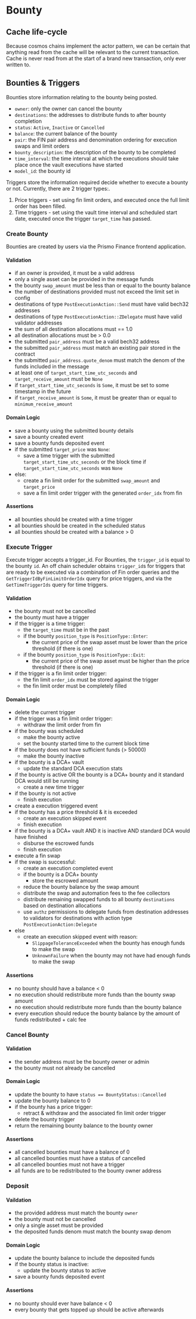 # Bounty

## Cache life-cycle

Because cosmos chains implement the actor pattern, we can be certain that anything read from the cache will be relevant to the current transaction. Cache is never read from at the start of a brand new transaction, only ever written to.

## Bounties & Triggers

Bounties store information relating to the bounty being posted. 

- `owner`: only the owner can cancel the bounty
- `destinations`: the addresses to distribute funds to after bounty completion 
- `status`: `Active`, `Inactive` or `Cancelled`
- `balance`: the current balance of the bounty
- `pair`: the FIN pair address and denomination ordering for execution swaps and limit orders
- `bounty_description`: the description of the bounty to be completed
- `time_interval`: the time interval at which the executions should take place once the vault executions have started
- `model_id`: the bounty id 

Triggers store the information required decide whether to execute a bounty or not. Currently, there are 2 trigger types:.

1. Price triggers - set using fin limit orders, and executed once the full limit order has been filled.
2. Time triggers - set using the vault time interval and scheduled start date, executed once the trigger `target_time` has passed.

### Create Bounty

Bounties are created by users via the Prismo Finance frontend application.

#### Validation

- if an owner is provided, it must be a valid address
- only a single asset can be provided in the message funds
- the bounty `swap_amount` must be less than or equal to the bounty balance
- the number of destinations provided must not exceed the limit set in config
- destinations of type `PostExecutionAction::Send` must have valid bech32 addresses
- destinations of type `PostExecutionAction::ZDelegate` must have valid validator addresses
- the sum of all destination allocations must == 1.0
- all destination allocations must be > 0.0
- the submitted `pair_address` must be a valid bech32 address
- the submitted `pair_address` must match an existing pair stored in the contract
- the submitted `pair_address.quote_denom` must match the denom of the funds included in the message
- at least one of `target_start_time_utc_seconds` and `target_receive_amount` must be `None`
- if `target_start_time_utc_seconds` is `Some`, it must be set to some timestamp in the future
- if `target_receive_amount` is `Some`, it must be greater than or equal to `minimum_receive_amount`

#### Domain Logic

- save a bounty using the submitted bounty details
- save a bounty created event
- save a bounty funds deposited event
- if the submitted `target_price` was `None`:
  - save a time trigger with the submitted `target_start_time_utc_seconds` or the block time if `target_start_time_utc_seconds` was `None`
- else:
  - create a fin limit order for the submitted `swap_amount` and `target_price`
  - save a fin limit order trigger with the generated `order_idx` from fin

#### Assertions

- all bounties should be created with a time trigger
- all bounties should be created in the scheduled status
- all bounties should be created with a balance > 0

### Execute Trigger

Execute trigger accepts a trigger_id. For Bounties, the `trigger_id` is equal to the bounty `id`. An off chain scheduler obtains `trigger_id`s for triggers that are ready to be executed via a combination of Fin order queries and the `GetTriggerIdByFinLimitOrderIdx` query for price triggers, and via the `GetTimeTriggerIds` query for time triggers.

#### Validation

- the bounty must not be cancelled
- the bounty must have a trigger
- if the trigger is a time trigger:
  - the `target_time` must be in the past
  - if the bounty `position_type` is `PositionType::Enter`:
    - the current price of the swap asset must be lower than the price threshold (if there is one)
  - if the bounty `position_type` is `PositionType::Exit`:
    - the current price of the swap asset must be higher than the price threshold (if there is one)
- if the trigger is a fin limit order trigger:
  - the fin limit `order_idx` must be stored against the trigger
  - the fin limit order must be completely filled

#### Domain Logic

- delete the current trigger
- if the trigger was a fin limit order trigger:
  - withdraw the limit order from fin
- if the bounty was scheduled
  - make the bounty active
  - set the bounty started time to the current block time
- if the bounty does not have sufficient funds (> 50000)
  - make the bounty inactive
- if the bounty is a DCA+ vault
  - update the standard DCA execution stats
- if the bounty is active OR the bounty is a DCA+ bounty and it standard DCA would still be running
  - create a new time trigger
- if the bounty is not active
  - finish execution
- create a execution triggered event
- if the bounty has a price threshold & it is exceeded
  - create an execution skipped event
  - finish execution
- if the bounty is a DCA+ vault AND it is inactive AND standard DCA would have finished
  - disburse the escrowed funds
  - finish execution
- execute a fin swap
- if the swap is successful:
  - create an execution completed event
  - if the bounty is a DCA+ bounty
    - store the escrowed amount
  - reduce the bounty balance by the swap amount
  - distribute the swap and automation fees to the fee collectors
  - distribute remaining swapped funds to all bounty `destinations` based on destination allocations
  - use `authz` permissions to delegate funds from destination addresses to validators for destinations with action type `PostExecutionAction:Delegate`
- else
  - create an execution skipped event with reason:
    - `SlippageToleranceExceeded` when the bounty has enough funds to make the swap
    - `UnknownFailure` when the bounty may not have had enough funds to make the swap

#### Assertions

- no bounty should have a balance < 0
- no execution should redistribute more funds than the bounty swap amount
- no execution should redistribute more funds than the bounty balance
- every execution should reduce the bounty balance by the amount of funds redistributed + calc fee

### Cancel Bounty

#### Validation

- the sender address must be the bounty owner or admin
- the bounty must not already be cancelled

#### Domain Logic

- update the bounty to have `status == BountyStatus::Cancelled`
- update the bounty balance to 0
- if the bounty has a price trigger:
  - retract & withdraw and the associated fin limit order trigger
- delete the bounty trigger
- return the remaining bounty balance to the bounty owner

#### Assertions

- all cancelled bounties must have a balance of 0
- all cancelled bounties must have a status of cancelled
- all cancelled bounties must not have a trigger
- all funds are to be redistributed to the bounty owner address

### Deposit

#### Vaildation

- the provided address must match the bounty `owner`
- the bounty must not be cancelled
- only a single asset must be provided
- the deposited funds denom must match the bounty swap denom

#### Domain Logic

- update the bounty balance to include the deposited funds
- if the bounty status is inactive:
  - update the bounty status to active
- save a bounty funds deposited event

#### Assertions

- no bounty should ever have balance < 0
- every bounty that gets topped up should be active afterwards
